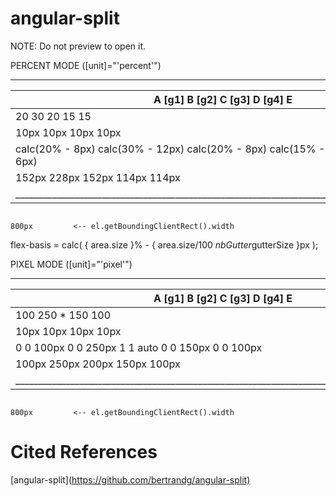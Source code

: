 # angular-split

NOTE: Do not preview to open it.

 PERCENT MODE ([unit]="'percent'")
 ___________________________________________________________________________________________
|       A       [g1]       B       [g2]       C       [g3]       D       [g4]       E       |
|-------------------------------------------------------------------------------------------|
|       20                 30                 20                 15                 15      | <-- [size]="x"
|               10px               10px               10px               10px               | <-- [gutterSize]="10"
|calc(20% - 8px)    calc(30% - 12px)   calc(20% - 8px)    calc(15% - 6px)    calc(15% - 6px)| <-- CSS flex-basis property (with flex-grow&shrink at 0)
|     152px              228px              152px              114px              114px     | <-- el.getBoundingClientRect().width
|___________________________________________________________________________________________|
                                                                                800px         <-- el.getBoundingClientRect().width
 flex-basis = calc( { area.size }% - { area.size/100 *nbGutter*gutterSize }px );

 PIXEL MODE ([unit]="'pixel'")
 ___________________________________________________________________________________________
|       A       [g1]       B       [g2]       C       [g3]       D       [g4]       E       |
|-------------------------------------------------------------------------------------------|
|      100                250                 *                 150                100      | <-- [size]="y"
|               10px               10px               10px               10px               | <-- [gutterSize]="10"
|   0 0 100px          0 0 250px           1 1 auto          0 0 150px          0 0 100px   | <-- CSS flex property (flex-grow/flex-shrink/flex-basis)
|     100px              250px              200px              150px              100px     | <-- el.getBoundingClientRect().width
|___________________________________________________________________________________________|
                                                                                800px         <-- el.getBoundingClientRect().width

# Cited References

[angular-split](<https://github.com/bertrandg/angular-split)>

